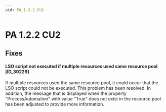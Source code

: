 ```yaml
---
uid: PA_1.2.2_CU2
---
```


# PA 1.2.2 CU2

## Fixes

#### LSO script not executed if multiple resources used same resource pool \[ID_30229\]

If multiple resources used the same resource pool, it could occur that the LSO script could not be executed. This problem has been resolved. In addition, the message that is displayed when the property "ProcessAutomation" with value "True" does not exist in the resource pool has been adjusted to provide more information.
